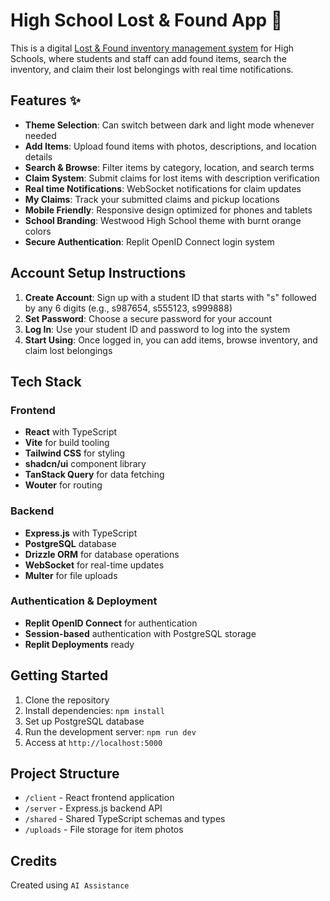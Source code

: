# High School Lost & Found App 🔎

This is a digital [Lost & Found inventory management system](https://westwood-lostandfound-inventory-sanjana.replit.app) for High Schools, where students and staff can add found items, search the inventory, and claim their lost belongings with real time notifications.

## Features ✨

- **Theme Selection**: Can switch between dark and light mode whenever needed
- **Add Items**: Upload found items with photos, descriptions, and location details
- **Search & Browse**: Filter items by category, location, and search terms
- **Claim System**: Submit claims for lost items with description verification
- **Real time Notifications**: WebSocket notifications for claim updates
- **My Claims**: Track your submitted claims and pickup locations
- **Mobile Friendly**: Responsive design optimized for phones and tablets
- **School Branding**: Westwood High School theme with burnt orange colors
- **Secure Authentication**: Replit OpenID Connect login system


## Account Setup Instructions

1. **Create Account**: Sign up with a student ID that starts with "s" followed by any 6 digits (e.g., s987654, s555123, s999888)
2. **Set Password**: Choose a secure password for your account
3. **Log In**: Use your student ID and password to log into the system
4. **Start Using**: Once logged in, you can add items, browse inventory, and claim lost belongings


## Tech Stack

### Frontend
- **React** with TypeScript
- **Vite** for build tooling
- **Tailwind CSS** for styling
- **shadcn/ui** component library
- **TanStack Query** for data fetching
- **Wouter** for routing

### Backend
- **Express.js** with TypeScript
- **PostgreSQL** database
- **Drizzle ORM** for database operations
- **WebSocket** for real-time updates
- **Multer** for file uploads

### Authentication & Deployment
- **Replit OpenID Connect** for authentication
- **Session-based** authentication with PostgreSQL storage
- **Replit Deployments** ready

## Getting Started

1. Clone the repository
2. Install dependencies: `npm install`
3. Set up PostgreSQL database
4. Run the development server: `npm run dev`
5. Access at `http://localhost:5000`

## Project Structure

- `/client` - React frontend application
- `/server` - Express.js backend API
- `/shared` - Shared TypeScript schemas and types
- `/uploads` - File storage for item photos

## Credits
Created using `AI Assistance`
